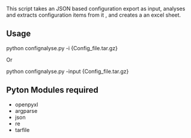 This script takes an JSON based configuration export as input, analyses and extracts  configuration items from it , and creates a an excel sheet.

## Usage

python confignalyse.py -i {Config_file.tar.gz}

Or

python confignalyse.py -input {Config_file.tar.gz}

## Pyton Modules required

- openpyxl
- argparse
- json
- re
- tarfile